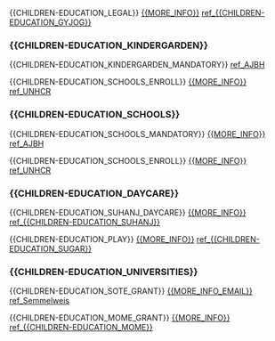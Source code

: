 {{CHILDREN-EDUCATION_LEGAL}} [{{MORE_INFO}}]({{CHILDREN-EDUCATION_LEGAL_URL}})
[ref\_{{CHILDREN-EDUCATION_GYJOG}}](https://gyermekjogicivilkoalicio.hu/aktualis/tajekoztato-ukrajnabol-menekulo-gyerekeknek/###3/16/2022)

### {{CHILDREN-EDUCATION_KINDERGARDEN}}

{{CHILDREN-EDUCATION_KINDERGARDEN_MANDATORY}}
[ref_AJBH](https://www.ajbh.hu/web/guest/fontos-informaciok-az-ukrajnabol-menekulok-szamara###3/16/2022)

{{CHILDREN-EDUCATION_SCHOOLS_ENROLL}} [{{MORE_INFO}}]({{CHILDREN-EDUCATION_SCHOOLS_ENROLL_URL}})
[ref_UNHCR](https://help.unhcr.org/###3/16/2022)

### {{CHILDREN-EDUCATION_SCHOOLS}}

{{CHILDREN-EDUCATION_SCHOOLS_MANDATORY}} [{{MORE_INFO}}](https://kk.gov.hu/tankeruletek)
[ref_AJBH](https://www.ajbh.hu/web/guest/fontos-informaciok-az-ukrajnabol-menekulok-szamara###3/16/2022)

{{CHILDREN-EDUCATION_SCHOOLS_ENROLL}} [{{MORE_INFO}}]({{CHILDREN-EDUCATION_SCHOOLS_ENROLL_URL}})
[ref_UNHCR](https://help.unhcr.org/###3/16/2022)

### {{CHILDREN-EDUCATION_DAYCARE}}

{{CHILDREN-EDUCATION_SUHANJ_DAYCARE}} [{{MORE_INFO}}](https://www.facebook.com/suhanjalapitvany/photos/a.589132167795288/7227670407274731/)
[ref\_{{CHILDREN-EDUCATION_SUHANJ}}](https://www.facebook.com/suhanjalapitvany/photos/a.589132167795288/7227670407274731/###3/16/2022)

{{CHILDREN-EDUCATION_PLAY}} [{{MORE_INFO}}](https://www.facebook.com/SugarJatszohaz/photos/a.2675275289193603/4848096748578102/)
[ref\_{{CHILDREN-EDUCATION_SUGAR}}](https://www.facebook.com/SugarJatszohaz/photos/a.2675275289193603/4848096748578102/###3/16/2022)

### {{CHILDREN-EDUCATION_UNIVERSITIES}}

{{CHILDREN-EDUCATION_SOTE_GRANT}} [{{MORE_INFO_EMAIL}}](mailto:titkarsag.kht@semmelweis-univ.hu)
[ref_Semmelweis](https://semmelweis.hu/hirek/2022/02/28/tobb-teruleten-is-segiti-a-semmelweis-egyetem-az-ukrajnabol-menekuloket/###3/16/2022)

{{CHILDREN-EDUCATION_MOME_GRANT}} [{{MORE_INFO}}](https://www.facebook.com/momebudapest/photos/a.166689020046984/4874153675967138/)
[ref\_{{CHILDREN-EDUCATION_MOME}}](https://www.facebook.com/momebudapest/photos/a.166689020046984/4874153675967138/###3/16/2022)
